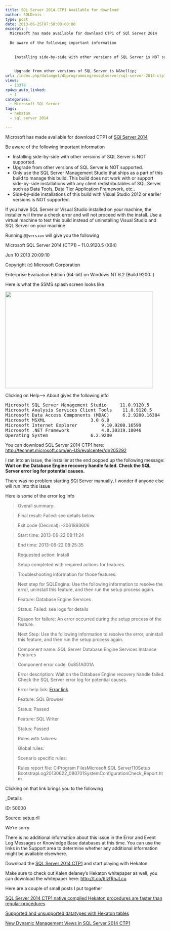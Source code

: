 ```yaml
---
title: SQL Server 2014 CTP1 Available for download
author: SQLDenis
type: post
date: 2013-06-25T07:58:00+00:00
excerpt: |
  Microsoft has made available for download CTP1 of SQl Server 2014
  
  Be aware of the following important information
  
  
    Installing side-by-side with other versions of SQL Server is NOT supported.
  
  
    Upgrade from other versions of SQL Server is N&hellip;
url: /index.php/datamgmt/dbprogramming/mssqlserver/sql-server-2014-ctp1-available/
views:
  - 13378
rp4wp_auto_linked:
  - 1
categories:
  - Microsoft SQL Server
tags:
  - hekaton
  - sql server 2014

---
```

Microsoft has made available for download CTP1 of [SQl Server 2014][1]

Be aware of the following important information

  * Installing side-by-side with other versions of SQL Server is NOT supported.
  * Upgrade from other versions of SQL Server is NOT supported.
  * Only use the SQL Server Management Studio that ships as a part of this build to manage this build. This build does not work with or support side-by-side installations with any client redistributables of SQL Server such as Data Tools, Data Tier Application Framework, etc..
  * Side-by-side installations of this build with Visual Studio 2012 or earlier versions is NOT supported.

If you have SQL Server or Visual Studio installed on your machine, the installer will throw a check error and will not proceed with the install. Use a virtual machine to test this build instead of uninstalling Visual Studio and SQL Server on your machine

Running `@@version` will give you the following

Microsoft SQL Server 2014 (CTP1) &#8211; 11.0.9120.5 (X64)
	  
Jun 10 2013 20:09:10
	  
Copyright (c) Microsoft Corporation
	  
Enterprise Evaluation Edition (64-bit) on Windows NT 6.2 <x64> (Build 9200: )

Here is what the SSMS splash screen looks like
  
[<img alt="" src="/wp-content/uploads/blogs/DataMgmt/Denis/SQL2013/SSMS2014Startup.PNG?mtime=1371999115" width="467" height="306" />][2]

Clicking on Help&#8211;> About gives the following info

<pre>Microsoft SQL Server Management Studio		11.0.9120.5
Microsoft Analysis Services Client Tools	11.0.9120.5
Microsoft Data Access Components (MDAC)		6.2.9200.16384
Microsoft MSXML					3.0 6.0 
Microsoft Internet Explorer			9.10.9200.16599
Microsoft .NET Framework			4.0.30319.18046
Operating System				6.2.9200</pre>

You can download SQL Server 2014 CTP1 here: http://technet.microsoft.com/en-US/evalcenter/dn205292

I ran into an issue, the installer at the end popped up the following message: **Wait on the Database Engine recovery handle failed. Check the SQL Server error log for potential causes.**

There was no problem starting SQl Server manually, I wonder if anyone else will run into this issue

Here is some of the error log info

> Overall summary:
    
> Final result: Failed: see details below
    
> Exit code (Decimal): -2061893606
    
> Start time: 2013-06-22 08:11:24
    
> End time: 2013-06-22 08:25:35
    
> Requested action: Install
> 
> Setup completed with required actions for features.
  
> Troubleshooting information for those features:
    
> Next step for SQLEngine: Use the following information to resolve the error, uninstall this feature, and then run the setup process again.
> 
> Feature: Database Engine Services
    
> Status: Failed: see logs for details
    
> Reason for failure: An error occurred during the setup process of the feature.
    
> Next Step: Use the following information to resolve the error, uninstall this feature, and then run the setup process again.
    
> Component name: SQL Server Database Engine Services Instance Features
    
> Component error code: 0x851A001A
    
> Error description: Wait on the Database Engine recovery handle failed. Check the SQL Server error log for potential causes.
    
> Error help link: [Error link][3]
> 
> Feature: SQL Browser
    
> Status: Passed
> 
> Feature: SQL Writer
    
> Status: Passed
> 
> Rules with failures:
> 
> Global rules:
> 
> Scenario specific rules:
> 
> Rules report file: C:Program FilesMicrosoft SQL Server110Setup BootstrapLog20130622\_080701SystemConfigurationCheck\_Report.htm 

Clicking on that link brings you to the following

_Details
  
ID: 50000
  
Source: setup.rll </p> 

We&#8217;re sorry
  
There is no additional information about this issue in the Error and Event Log Messages or Knowledge Base databases at this time. You can use the links in the Support area to determine whether any additional information might be available elsewhere.</em>

Download the [SQL Server 2014 CTP1][1] and start playing with Hekaton
  
Make sure to check out Kalen delaney&#8217;s Hekaton whitepaper as well, you can download the whitepaper here: http://t.co/6IzfRnJLcu</x64>

Here are a couple of small posts I put together

[SQL Server 2014 CTP1 native compiled Hekaton procedures are faster than regular procedures][4]
  
[Supported and unsupported datatypes with Hekaton tables][5]
  
[New Dynamic Management Views in SQL Server 2014 CTP1][6]

 [1]: http://technet.microsoft.com/en-US/evalcenter/dn205292
 [2]: /wp-content/uploads/blogs/DataMgmt/Denis/SQL2013/SSMS2014Startup.PNG?mtime=1371999115
 [3]: http://go.microsoft.com/fwlink?LinkId=20476&ProdName=Microsoft+SQL+Server&EvtSrc=setup.rll&EvtID=50000&ProdVer=11.0.9120.5&EvtType=0xD15B4EB2%400x4BDAF9BA%401306%4026&EvtType=0xD15B4EB2%400x4BDAF9BA%401306%4026
 [4]: /index.php/DataMgmt/DBProgramming/sql-server-2014-ctp1-native
 [5]: /index.php/DataMgmt/DBAdmin/MSSQLServerAdmin/supported-and-unsupported-datatypes-with
 [6]: /index.php/DataMgmt/DBAdmin/MSSQLServerAdmin/new-dynamic-management-views-in
